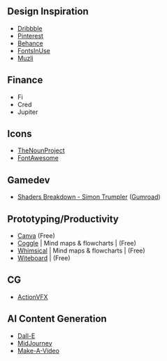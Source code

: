 ## Design Inspiration
- [Dribbble](https://dribbble.com)
- [Pinterest](https://pinterest.com)
- [Behance](https://www.behance.net)
- [FontsInUse](https://fontsinuse.com)
- [Muzli](https://muz.li)

## Finance
- Fi
- Cred
- Jupiter

## Icons
- [TheNounProject](https://thenounproject.com)
- [FontAwesome](https://fontawesome.com)

## Gamedev
- [Shaders Breakdown - Simon Trumpler](https://simonschreibt.de/) ([Gumroad](https://simonschreibt.gumroad.com/))

## Prototyping/Productivity
- [Canva](https://www.canva.com/) (Free)
- [Coggle](https://coggle.it/) | Mind maps & flowcharts | (Free)
- [Whimsical](https://whimsical.com/) | Mind maps & flowcharts | (Free)
- [Witeboard](https://witeboard.com/) | (Free)

## CG
- [ActionVFX](https://www.actionvfx.com/)

## AI Content Generation
- [Dall-E](https://labs.openai.com/)
- [MidJourney](https://www.midjourney.com/)
- [Make-A-Video](https://makeavideo.studio/)
